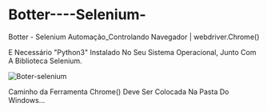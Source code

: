 # Botter----Selenium-
Botter - Selenium Automação_Controlando Navegador | webdriver.Chrome()

E Necessário "Python3" Instalado No Seu Sistema Operacional,
Junto Com A Biblioteca Selenium.


![Boter-selenium](https://user-images.githubusercontent.com/118084762/201504871-19d69c99-892f-46ec-9abc-d4efaa7edd9e.png)

Caminho da Ferramenta Chrome() Deve Ser Colocada Na Pasta Do Windows...

